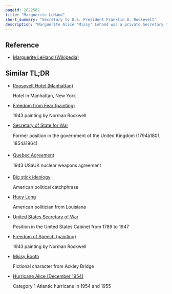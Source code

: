 ```yaml
---
pageid: 2622562
title: "Marguerite LeHand"
short_summary: "Secretary to U.S. President Franklin D. Roosevelt"
description: "Marguerite Alice 'Missy' Lehand was a private Secretary to U. S. President Franklin D Roosevelt. Roosevelt for 21 years."
---
```


## Reference

- [Marguerite LeHand (Wikipedia)](https://en.wikipedia.org/?curid=2622562)

## Similar TL;DR

- [Roosevelt Hotel (Manhattan)](/tldr/en/roosevelt-hotel-manhattan)

  Hotel in Manhattan, New York

- [Freedom from Fear (painting)](/tldr/en/freedom-from-fear-painting)

  1943 painting by Norman Rockwell

- [Secretary of State for War](/tldr/en/secretary-of-state-for-war)

  Former position in the government of the United Kingdom (1794â1801, 1854â1964)

- [Quebec Agreement](/tldr/en/quebec-agreement)

  1943 USâUK nuclear weapons agreement

- [Big stick ideology](/tldr/en/big-stick-ideology)

  American political catchphrase

- [Huey Long](/tldr/en/huey-long)

  American politician from Louisiana

- [United States Secretary of War](/tldr/en/united-states-secretary-of-war)

  Position in the United States Cabinet from 1789 to 1947

- [Freedom of Speech (painting)](/tldr/en/freedom-of-speech-painting)

  1943 painting by Norman Rockwell

- [Missy Booth](/tldr/en/missy-booth)

  Fictional character from Ackley Bridge

- [Hurricane Alice (December 1954)](/tldr/en/hurricane-alice-december-1954)

  Category 1 Atlantic hurricane in 1954 and 1955
